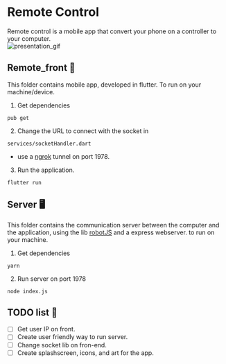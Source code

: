 # Remote Control 

Remote control is a mobile app that convert your phone on a controller to your computer. 
<br/>
![presentation_gif](./assets/remote_control.gif)


## Remote_front 📱

This folder contains mobile app, developed in flutter. To run on your machine/device.

1. Get dependencies

`pub get`

2. Change the URL to connect with the socket in 

`services/socketHandler.dart`

- use a [ngrok](https://ngrok.com/) tunnel on port 1978.
 

3. Run the application.

`flutter run`

## Server 🖥️

This folder contains the communication server between the computer and the application, using the lib [robotJS](https://github.com/octalmage/robotjs) and a express webserver. to run on your machine.

1.  Get dependencies

 `yarn`

2. Run server on port 1978

`node index.js`


## TODO list 📑 

- [ ] Get user IP on front.
- [ ] Create user friendly way to run server.
- [ ] Change socket lib on fron-end.
- [ ] Create splashscreen, icons, and art for the app.
